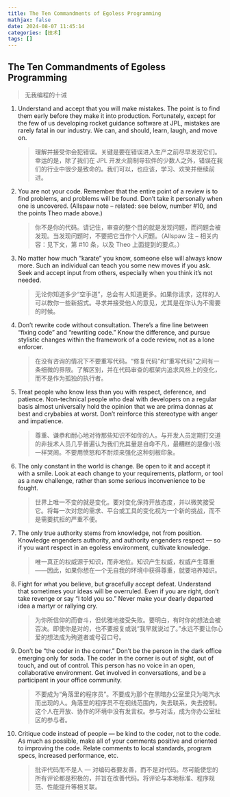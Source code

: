 ```yaml
---
title: The Ten Commandments of Egoless Programming
mathjax: false
date: 2024-08-07 11:45:14
categories: [技术]
tags: []
---
```

## The Ten Commandments of Egoless Programming
> 无我编程的十诫

1. Understand and accept that you will make mistakes. The point is to find them early before they make it into production. Fortunately, except for the few of us developing rocket guidance software at JPL, mistakes are rarely fatal in our industry. We can, and should, learn, laugh, and move on.
    > 理解并接受你会犯错误。关键是要在错误进入生产之前尽早发现它们。幸运的是，除了我们在 JPL 开发火箭制导软件的少数人之外，错误在我们的行业中很少是致命的。我们可以，也应该，学习、欢笑并继续前进。
1. You are not your code. Remember that the entire point of a review is to find problems, and problems will be found. Don’t take it personally when one is uncovered. (Allspaw note – related: see below, number #10, and the points Theo made above.)
    > 你不是你的代码。请记住，审查的整个目的就是发现问题，而问题会被发现。当发现问题时，不要把它当作个人问题。（Allspaw 注 – 相关内容：见下文，第 #10 条，以及 Theo 上面提到的要点。）
1. No matter how much “karate” you know, someone else will always know more. Such an individual can teach you some new moves if you ask. Seek and accept input from others, especially when you think it’s not needed.
    > 无论你知道多少“空手道”，总会有人知道更多。如果你请求，这样的人可以教你一些新招式。寻求并接受他人的意见，尤其是在你认为不需要的时候。
1. Don’t rewrite code without consultation. There’s a fine line between “fixing code” and “rewriting code.” Know the difference, and pursue stylistic changes within the framework of a code review, not as a lone enforcer.
    > 在没有咨询的情况下不要重写代码。“修复代码”和“重写代码”之间有一条细微的界限。了解区别，并在代码审查的框架内追求风格上的变化，而不是作为孤独的执行者。
1. Treat people who know less than you with respect, deference, and patience. Non-technical people who deal with developers on a regular basis almost universally hold the opinion that we are prima donnas at best and crybabies at worst. Don’t reinforce this stereotype with anger and impatience.
    > 尊重、谦恭和耐心地对待那些知识不如你的人。与开发人员定期打交道的非技术人员几乎普遍认为我们充其量是自命不凡，最糟糕的是像小孩一样哭闹。不要用愤怒和不耐烦来强化这种刻板印象。
1. The only constant in the world is change. Be open to it and accept it with a smile. Look at each change to your requirements, platform, or tool as a new challenge, rather than some serious inconvenience to be fought.
    > 世界上唯一不变的就是变化。要对变化保持开放态度，并以微笑接受它。将每一次对您的需求、平台或工具的变化视为一个新的挑战，而不是需要抗拒的严重不便。
1. The only true authority stems from knowledge, not from position. Knowledge engenders authority, and authority engenders respect — so if you want respect in an egoless environment, cultivate knowledge.
    > 唯一真正的权威源于知识，而非地位。知识产生权威，权威产生尊重——因此，如果你想在一个无自我的环境中获得尊重，就要培养知识。
1. Fight for what you believe, but gracefully accept defeat. Understand that sometimes your ideas will be overruled. Even if you are right, don’t take revenge or say “I told you so.” Never make your dearly departed idea a martyr or rallying cry.
    > 为你所信仰的而奋斗，但优雅地接受失败。要明白，有时你的想法会被否决。即使你是对的，也不要报复或说“我早就说过了。”永远不要让你心爱的想法成为殉道者或号召口号。
1. Don’t be “the coder in the corner.” Don’t be the person in the dark office emerging only for soda. The coder in the corner is out of sight, out of touch, and out of control. This person has no voice in an open, collaborative environment. Get involved in conversations, and be a participant in your office community.
    > 不要成为“角落里的程序员”。不要成为那个在黑暗办公室里只为喝汽水而出现的人。角落里的程序员不在视线范围内，失去联系，失去控制。这个人在开放、协作的环境中没有发言权。参与对话，成为你办公室社区的参与者。
1. Critique code instead of people — be kind to the coder, not to the code. As much as possible, make all of your comments positive and oriented to improving the code. Relate comments to local standards, program specs, increased performance, etc.
    > 批评代码而不是人 — 对编码者要友善，而不是对代码。尽可能使您的所有评论都是积极的，并旨在改善代码。将评论与本地标准、程序规范、性能提升等相关联。

